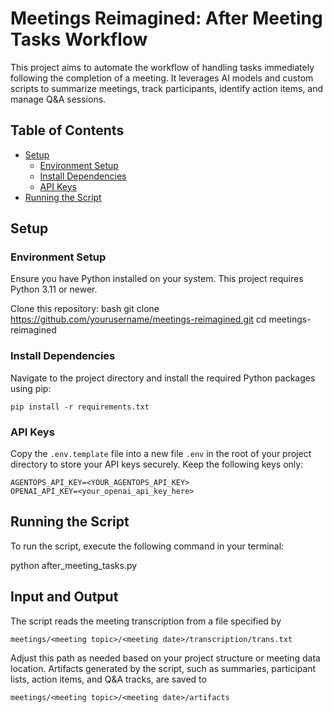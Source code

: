 # Meetings Reimagined: After Meeting Tasks Workflow

This project aims to automate the workflow of handling tasks immediately following the completion of a meeting. It leverages AI models and custom scripts to summarize meetings, track participants, identify action items, and manage Q&A sessions.

## Table of Contents

- [Setup](#setup)
  - [Environment Setup](#environment-setup)
  - [Install Dependencies](#install-dependencies)
  - [API Keys](#api-keys)
- [Running the Script](#running-the-script)

## Setup

### Environment Setup

Ensure you have Python installed on your system. This project requires Python 3.11 or newer.

Clone this repository:
bash git clone https://github.com/yourusername/meetings-reimagined.git cd meetings-reimagined


### Install Dependencies

Navigate to the project directory and install the required Python packages using pip:

`pip install -r requirements.txt`


### API Keys

Copy the `.env.template` file into a new file `.env` in the root of your project directory to store your API keys securely. Keep the following keys only:

```
AGENTOPS_API_KEY=<YOUR_AGENTOPS_API_KEY>
OPENAI_API_KEY=<your_openai_api_key_here>
```



## Running the Script

To run the script, execute the following command in your terminal:

python after_meeting_tasks.py


## Input and Output

The script reads the meeting transcription from a file specified by 

`meetings/<meeting topic>/<meeting date>/transcription/trans.txt` 

Adjust this path as needed based on your project structure or meeting data location.
Artifacts generated by the script, such as summaries, participant lists, action items, and Q&A tracks, are saved to 

`meetings/<meeting topic>/<meeting date>/artifacts`